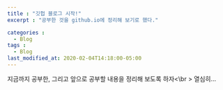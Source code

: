 ```yaml
---
title : "깃헙 블로그 시작!"
excerpt : "공부한 것을 github.io에 정리해 보기로 했다."

categories : 
  - Blog
tags :
  - Blog
last_modified_at: 2020-02-04T14:18:00-05:00
---
```


지금까지 공부한, 그리고 앞으로 공부할 내용을 정리해 보도록 하자<\br >
열심히...

